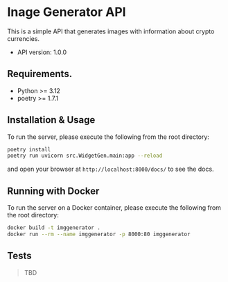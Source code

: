 # Inage Generator API

This is a simple API that generates images with information about crypto currencies.

- API version: 1.0.0

## Requirements.

* Python >= 3.12
* poetry >= 1.7.1

## Installation & Usage

To run the server, please execute the following from the root directory:

```bash
poetry install
poetry run uvicorn src.WidgetGen.main:app --reload
```

and open your browser at `http://localhost:8000/docs/` to see the docs.

## Running with Docker

To run the server on a Docker container, please execute the following from the root directory:

```bash
docker build -t imggenerator .
docker run --rm --name imggenerator -p 8000:80 imggenerator
```

## Tests

>TBD
